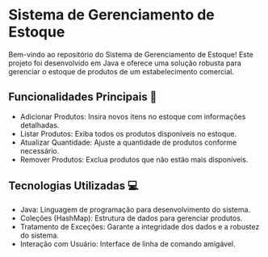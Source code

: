 # Sistema de Gerenciamento de Estoque
Bem-vindo ao repositório do Sistema de Gerenciamento de Estoque! Este projeto foi desenvolvido em Java e oferece uma solução robusta para gerenciar o estoque de produtos de um estabelecimento comercial.

## Funcionalidades Principais 🚀
- Adicionar Produtos: Insira novos itens no estoque com informações detalhadas.
- Listar Produtos: Exiba todos os produtos disponíveis no estoque.
- Atualizar Quantidade: Ajuste a quantidade de produtos conforme necessário.
- Remover Produtos: Exclua produtos que não estão mais disponíveis.

## Tecnologias Utilizadas 💻
- Java: Linguagem de programação para desenvolvimento do sistema.
- Coleções (HashMap): Estrutura de dados para gerenciar produtos.
- Tratamento de Exceções: Garante a integridade dos dados e a robustez do sistema.
- Interação com Usuário: Interface de linha de comando amigável.

